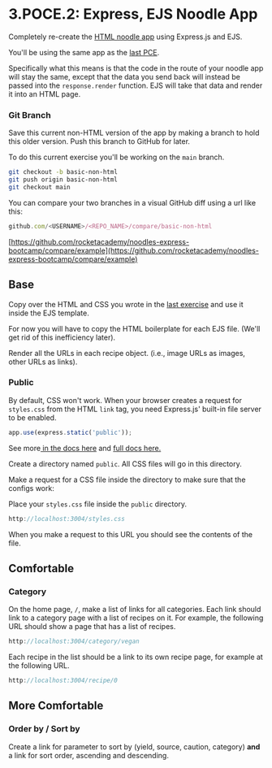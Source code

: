 # 3.POCE.2: Express, EJS Noodle App

Completely re-create the [HTML noodle app](../../2-backend-basics/2.poce-post-class-exercises/2.poce.5-noodle-website.md) using Express.js and EJS.

You'll be using the same app as the [last PCE](3.poce.1-express-noodle-app.md).

Specifically what this means is that the code in the route of your noodle app will stay the same, except that the data you send back will instead be passed into the `response.render` function. EJS will take that data and render it into an HTML page.

### Git Branch

Save this current non-HTML version of the app by making a branch to hold this older version. Push this branch to GitHub for later.

To do this current exercise you'll be working on the `main` branch.

```bash
git checkout -b basic-non-html
git push origin basic-non-html
git checkout main
```

You can compare your two branches in a visual GitHub diff using a url like this:

```javascript
github.com/<USERNAME>/<REPO_NAME>/compare/basic-non-html
```

[https://github.com/rocketacademy/noodles-express-bootcamp/compare/example](https://github.com/rocketacademy/noodles-express-bootcamp/compare/example)

## Base

Copy over the HTML and CSS you wrote in the [last exercise](https://github.com/rocketacademy/noodle-app-css) and use it inside the EJS template.

For now you will have to copy the HTML boilerplate for each EJS file. \(We'll get rid of this inefficiency later\).

Render all the URLs in each recipe object. \(i.e., image URLs as images, other URLs as links\).

### Public

By default, CSS won't work. When your browser creates a request for `styles.css` from the HTML `link` tag, you need Express.js' built-in file server to be enabled.

```javascript
app.use(express.static('public'));
```

See more[ in the docs here](https://expressjs.com/en/starter/static-files.html) and [full docs here.](https://expressjs.com/en/4x/api.html#express.static)

Create a directory named `public`. All CSS files will go in this directory.

Make a request for a CSS file inside the directory to make sure that the configs work:

Place your `styles.css` file inside the `public` directory.

```javascript
http://localhost:3004/styles.css
```

When you make a request to this URL you should see the contents of the file.

## Comfortable

### Category

On the home page, `/`, make a list of links for all categories. Each link should link to a category page with a list of recipes on it. For example, the following URL should show a page that has a list of recipes.

```javascript
http://localhost:3004/category/vegan
```

Each recipe in the list should be a link to its own recipe page, for example at the following URL.

```javascript
http://localhost:3004/recipe/0
```

## More Comfortable

### Order by / Sort by

Create a link for parameter to sort by \(yield, source, caution, category\) **and** a link for sort order, ascending and descending.

